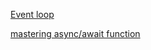 [Event loop](https://www.youtube.com/watch?v=8aGhZQkoFbQ)

[mastering async/await function](https://blog.risingstack.com/mastering-async-await-in-nodejs/)
